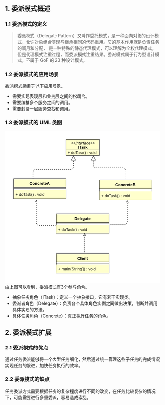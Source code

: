 ## 1. 委派模式概述
### 1.1 委派模式的定义
> 委派模式（Delegate Pattern）又叫作委托模式，是一种面向对象的设计模式，允许对象组合实现与继承相同的代码重用。它的基本作用就是负责任务的调用和分配，
> 是一种特殊的静态代理模式，可以理解为全权代理模式，但是代理模式注重过程，而委派模式注重结果。委派模式属于行为型设计模式，不属于 GoF 的 23 种设计模式。

### 1.2 委派模式的应用场景
委派模式适用于以下应用场景。
*   需要实现表现层和业务层之间的松耦合。
*   需要编排多个服务之间的调用。
*   需要封装一层服务查找和调用。

### 1.3 委派模式的 UML 类图
![图片](委派模式01.png)
<br>
由上图可以看到，委派模式有3个参与角色。
*   抽象任务角色（ITask）：定义一个抽象接口，它有若干实现类。
*   委派者角色（Delegate）：负责各个具体角色实例之间做出决策，判断并调用具体实现的方法。
*   具体任务角色（Concrete）：真正执行任务的角色。

## 2. 委派模式扩展
### 2.1 委派模式的优点
通过任务委派能够将一个大型任务细化，然后通过统一管理这些子任务的完成情况实现任务的跟进，加快任务执行的效率。
### 2.2 委派模式的缺点
任务委派方式需要根据任务的复杂程度进行不同的改变，在任务比较复杂的情况下，可能需要进行多重委派，容易造成紊乱。
